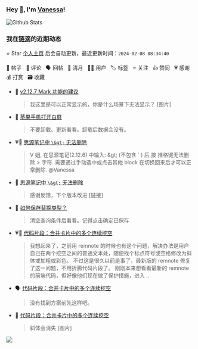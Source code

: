 ### Hey 👋, I'm [Vanessa](http://vanessa.b3log.org/)!

![Github Stats](https://github-readme-stats.vercel.app/api?username=Vanessa219&show_icons=true)

<!--events start -->

### 我在[链滴](https://ld246.com)的近期动态

⭐️ Star [个人主页](https://github.com/Vanessa219/Vanessa219) 后会自动更新，最近更新时间：`2024-02-08 08:34:40`

📝 帖子 &nbsp; 💬 评论 &nbsp; 🗣 回帖 &nbsp; 🌙 清月 &nbsp; 👨‍💻 用户 &nbsp; 🏷️ 标签 &nbsp; ⭐️ 关注 &nbsp; 👍 赞同 &nbsp; 💗 感谢 &nbsp; 💰 打赏 &nbsp; 🗃 收藏

* 💬 [v2.12.7 Mark 功能的建议](https://ld246.com/article/1707318230687/comment/1707318826815#comments)

  > 我这里是可以正常显示的，你是什么场景下无法显示？ [图片]
* 💬 [苹果手机打开白屏](https://ld246.com/article/1707269178095/comment/1707282375546#comments)

  > 不要卸载。更新看看。卸载后数据会没有。
* 💗📝 [思源笔记中 `\&gt;` 无法删除](https://ld246.com/article/1707193936297)

  > V 姐, 在思源笔记(2.12.6) 中输入: \&gt; (不包含 ` ) 后,按 推格键无法删除 &gt; 字符. 需要通过手动选中或点击其他 block 在切换回来后才可以正常删除. @Vanessa
* 💬 [思源笔记中 `\&gt;` 无法删除](https://ld246.com/article/1707193936297/comment/1707227255611#comments)

  > 感谢反馈，下个版本改进 [链接]
* 💬 [如何保存替换类型？](https://ld246.com/article/1707118099077/comment/1707127852034#comments)

  > 清空查询条件后看看。记得点击确定已保存
* 💗💬 [代码片段：合并卡片中的多个连续挖空](https://ld246.com/article/1707068293972/comment/1707107109686#comments)

  > 我想起来了，之前用 remnote 的时候也有这个问题，解决办法是用户自己在两个挖空之间的普通文本处，随便找个标点符号或空格修改为斜体或加粗或彩色。 不过这是很久以前是事了，最新版的 remnote 修复了这一问题，不用折腾代码片段了。 刚刚本来想看看最新的 remnote 的前端代码，但好像他们现在做了保护措施，进入 ..
* 🗣 [代码片段：合并卡片中的多个连续挖空](https://ld246.com/article/1707068293972/comment/1707107109686#comments)

  > 没有找到方案前先这样吧。
* 💬 [代码片段：合并卡片中的多个连续挖空](https://ld246.com/article/1707068293972/comment/1707105163381#comments)

  > 斜体会消失 [图片]


<!--events end -->

<a title="Hits" target="_blank" href="https://github.com/Vanessa219/Vanessa219"><img src="https://hits.b3log.org/Vanessa219/Vanessa219.svg"></a>
